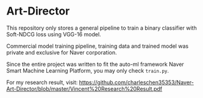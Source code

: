 # Art-Director

This repository only stores a general pipeline to train a binary classifier with Soft-NDCG loss using VGG-16 model.

Commercial model training pipeline, training data and trained model was private and exclusive for Naver corporation.

Since the entire project was written to fit the auto-ml framework Naver Smart Machine Learning Platform, you may only check ```train.py```.

For my research result, visit: https://github.com/charleschen35353/Naver-Art-Director/blob/master/Vincent%20Research%20Result.pdf






